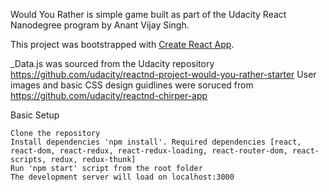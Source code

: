 Would You Rather is simple game built as part of the Udacity React Nanodegree program by Anant Vijay Singh.

This project was bootstrapped with [Create React App](https://github.com/facebookincubator/create-react-app).

_Data.js was sourced from the Udacity repository https://github.com/udacity/reactnd-project-would-you-rather-starter 
User images and basic CSS design guidlines were soruced from https://github.com/udacity/reactnd-chirper-app

Basic Setup

    Clone the repository
    Install dependencies 'npm install'. Required dependencies [react, react-dom, react-redux, react-redux-loading, react-router-dom, react-scripts, redux, redux-thunk]
    Run 'npm start' script from the root folder
    The development server will load on localhost:3000

